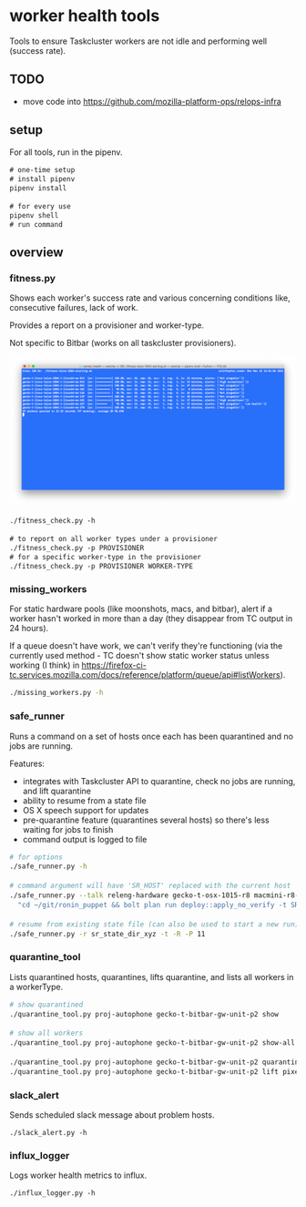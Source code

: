 # worker health tools

Tools to ensure Taskcluster workers are not idle and performing well (success rate).

## TODO

- move code into https://github.com/mozilla-platform-ops/relops-infra

## setup

For all tools, run in the pipenv.

```
# one-time setup
# install pipenv
pipenv install

# for every use
pipenv shell
# run command
```

## overview

### fitness.py

Shows each worker's success rate and various concerning conditions like, consecutive failures, lack of work.

Provides a report on a provisioner and worker-type.

Not specific to Bitbar (works on all taskcluster provisioners).

![fitness.py](images/fitness_py_example.png)

```
./fitness_check.py -h

# to report on all worker types under a provisioner
./fitness_check.py -p PROVISIONER
# for a specific worker-type in the provisioner
./fitness_check.py -p PROVISIONER WORKER-TYPE
```

### missing_workers

For static hardware pools (like moonshots, macs, and bitbar), alert if a worker hasn't worked in more than a day (they disappear from TC output in 24 hours).

If a queue doesn't have work, we can't verify they're functioning (via the currently used method - TC doesn't show static worker status unless working (I think) in https://firefox-ci-tc.services.mozilla.com/docs/reference/platform/queue/api#listWorkers).

```bash
./missing_workers.py -h
```

### safe_runner

Runs a command on a set of hosts once each has been quarantined and no jobs are running.

Features:
- integrates with Taskcluster API to quarantine, check no jobs are running, and lift quarantine
- ability to resume from a state file
- OS X speech support for updates
- pre-quarantine feature (quarantines several hosts) so there's less waiting for jobs to finish
- command output is logged to file

```bash
# for options
./safe_runner.py -h

# command argument will have 'SR_HOST' replaced with the current host
./safe_runner.py --talk releng-hardware gecko-t-osx-1015-r8 macmini-r8-22,macmini-r8-23,macmini-r8-24 \
  "cd ~/git/ronin_puppet && bolt plan run deploy::apply_no_verify -t SR_HOST.test.releng.mdc1.mozilla.com noop=false -v"

# resume from existing state file (can also be used to start a new run)
./safe_runner.py -r sr_state_dir_xyz -t -R -P 11
```

### quarantine_tool

Lists quarantined hosts, quarantines, lifts quarantine, and lists all workers in a workerType.

```bash
# show quarantined
./quarantine_tool.py proj-autophone gecko-t-bitbar-gw-unit-p2 show

# show all workers
./quarantine_tool.py proj-autophone gecko-t-bitbar-gw-unit-p2 show-all

./quarantine_tool.py proj-autophone gecko-t-bitbar-gw-unit-p2 quarantine pixel2-01
./quarantine_tool.py proj-autophone gecko-t-bitbar-gw-unit-p2 lift pixel2-01
```

### slack_alert

Sends scheduled slack message about problem hosts.

```
./slack_alert.py -h
```

### influx_logger

Logs worker health metrics to influx.

```
./influx_logger.py -h
```
